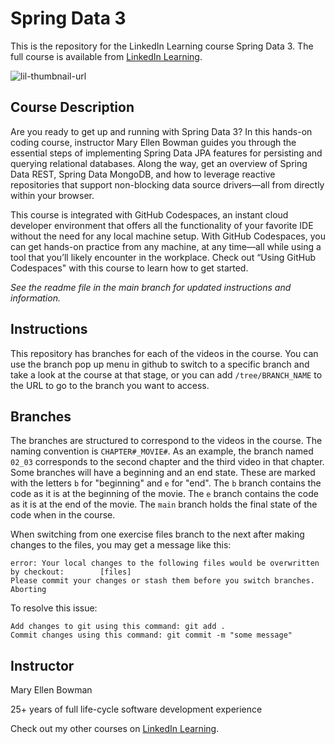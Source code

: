 # Spring Data 3
This is the repository for the LinkedIn Learning course Spring Data 3. The full course is available from [LinkedIn Learning][lil-course-url].

![lil-thumbnail-url]

## Course Description

<p>Are you ready to get up and running with Spring Data 3? In this hands-on coding course, instructor Mary Ellen Bowman guides you through the essential steps of implementing Spring Data JPA features for persisting and querying relational databases. Along the way, get an overview of Spring Data REST, Spring Data MongoDB, and how to leverage reactive repositories that support non-blocking data source drivers—all from directly within your browser.</p><p>This course is integrated with GitHub Codespaces, an instant cloud developer environment that offers all the functionality of your favorite IDE without the need for any local machine setup. With GitHub Codespaces, you can get hands-on practice from any machine, at any time—all while using a tool that you’ll likely encounter in the workplace. Check out “Using GitHub Codespaces" with this course to learn how to get started.</p>


_See the readme file in the main branch for updated instructions and information._
## Instructions
This repository has branches for each of the videos in the course. You can use the branch pop up menu in github to switch to a specific branch and take a look at the course at that stage, or you can add `/tree/BRANCH_NAME` to the URL to go to the branch you want to access.

## Branches
The branches are structured to correspond to the videos in the course. The naming convention is `CHAPTER#_MOVIE#`. As an example, the branch named `02_03` corresponds to the second chapter and the third video in that chapter. 
Some branches will have a beginning and an end state. These are marked with the letters `b` for "beginning" and `e` for "end". The `b` branch contains the code as it is at the beginning of the movie. The `e` branch contains the code as it is at the end of the movie. The `main` branch holds the final state of the code when in the course.

When switching from one exercise files branch to the next after making changes to the files, you may get a message like this:

    error: Your local changes to the following files would be overwritten by checkout:        [files]
    Please commit your changes or stash them before you switch branches.
    Aborting

To resolve this issue:
	
    Add changes to git using this command: git add .
	Commit changes using this command: git commit -m "some message"

 ## Instructor

Mary Ellen Bowman

25+ years of full life-cycle software development experience
               

Check out my other courses on [LinkedIn Learning](https://www.linkedin.com/learning/instructors/mary-ellen-bowman?u=104).


[0]: # (Replace these placeholder URLs with actual course URLs)

[lil-course-url]: https://www.linkedin.com/learning/spring-data-3
[lil-thumbnail-url]: https://media.licdn.com/dms/image/v2/D4D0DAQHeUc9J2NRAOg/learning-public-crop_675_1200/learning-public-crop_675_1200/0/1736980604218?e=2147483647&v=beta&t=0kMNguW0q5L3mb-HNy4eQw3wl4gUwFgInC56MdpzOmA

